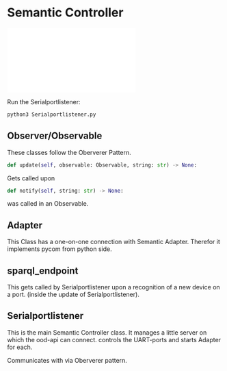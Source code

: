 # Semantic Controller
![SemanticControllerDiagram.pdf](/uploads/df48b1f34507f51c9106c1282884aac1/SemanticControllerDiagram.pdf)

Run the Serialportlistener:
```bash
python3 Serialportlistener.py
```

## Observer/Observable
These classes follow the Oberverer Pattern.
```python
def update(self, observable: Observable, string: str) -> None:
```
Gets called upon
```python
def notify(self, string: str) -> None:
```
was called in an Observable.

## Adapter
This Class has a one-on-one connection with Semantic Adapter.
Therefor it implements pycom from python side.

## sparql_endpoint
This gets called by Serialportlistener upon a recognition of a new device on a port.
(inside the update of Serialportlistener).

## Serialportlistener
This is the main Semantic Controller class.
It manages a little server on which the ood-api can connect.
controls the UART-ports and starts Adapter for each.

Communicates with via Oberverer pattern.